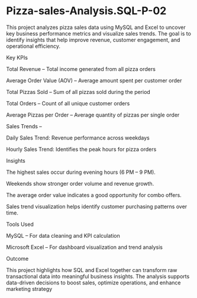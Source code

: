 # Pizza-sales-Analysis.SQL-P-02
This project analyzes pizza sales data using MySQL and Excel to uncover key business performance metrics and visualize sales trends. The goal is to identify insights that help improve revenue, customer engagement, and operational efficiency.

Key KPIs

Total Revenue – Total income generated from all pizza orders

Average Order Value (AOV) – Average amount spent per customer order

Total Pizzas Sold – Sum of all pizzas sold during the period

Total Orders – Count of all unique customer orders

Average Pizzas per Order – Average quantity of pizzas per single order

Sales Trends –

Daily Sales Trend: Revenue performance across weekdays

Hourly Sales Trend: Identifies the peak hours for pizza orders

Insights

The highest sales occur during evening hours (6 PM – 9 PM).

Weekends show stronger order volume and revenue growth.

The average order value indicates a good opportunity for combo offers.

Sales trend visualization helps identify customer purchasing patterns over time.

Tools Used

MySQL – For data cleaning and KPI calculation

Microsoft Excel – For dashboard visualization and trend analysis

 Outcome

 This project highlights how SQL and Excel together can transform raw transactional data into meaningful business insights. The analysis supports data-driven decisions to boost sales, optimize operations, and enhance marketing strategy
